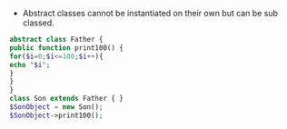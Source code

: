 * Abstract classes cannot be instantiated on their own but can be sub classed.

```php
abstract class Father { 
public function print100() { 
for($i=0;$i<=100;$i++){ 
echo "$i"; 
} 
}
} 
class Son extends Father { } 
$SonObject = new Son(); 
$SonObject->print100();
```